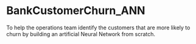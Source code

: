 # BankCustomerChurn_ANN
To help the operations team identify the customers that are more likely to churn by building an artificial Neural Network from scratch.
